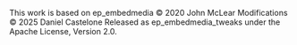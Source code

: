 This work is based on ep_embedmedia © 2020 John McLear
Modifications © 2025 Daniel Castelone
Released as ep_embedmedia_tweaks under the Apache License, Version 2.0.
